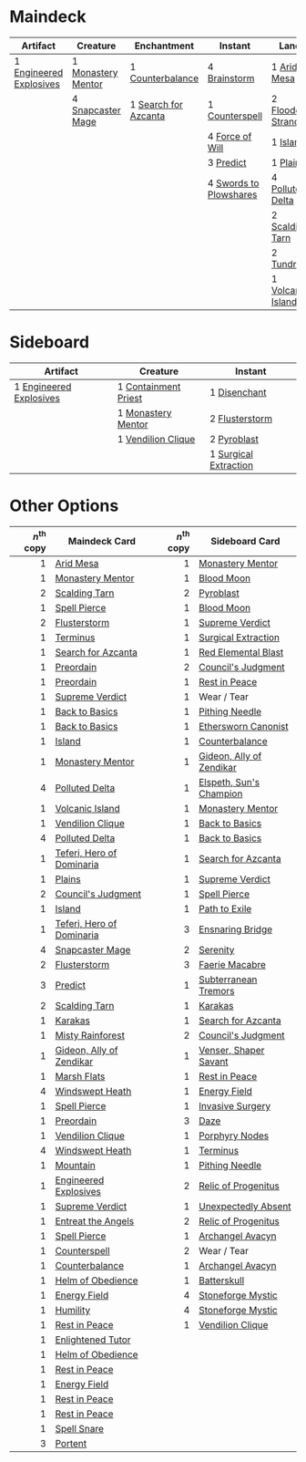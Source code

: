 
# Maindeck

|                                             Artifact                                             |                                          Creature                                           |                                          Enchantment                                          |                                            Instant                                            |                                            Land                                            |                                            Planeswalker                                            |                                            Sorcery                                            |
|--------------------------------------------------------------------------------------------------|---------------------------------------------------------------------------------------------|-----------------------------------------------------------------------------------------------|-----------------------------------------------------------------------------------------------|--------------------------------------------------------------------------------------------|----------------------------------------------------------------------------------------------------|-----------------------------------------------------------------------------------------------|
|1 [Engineered Explosives](http://gatherer.wizards.com/Pages/Card/Details.aspx?multiverseid=370549)|1 [Monastery Mentor](http://gatherer.wizards.com/Pages/Card/Details.aspx?multiverseid=391883)|1 [Counterbalance](http://gatherer.wizards.com/Pages/Card/Details.aspx?multiverseid=429868)    |4 [Brainstorm](http://gatherer.wizards.com/Pages/Card/Details.aspx?multiverseid=None)          |1 [Arid Mesa](http://gatherer.wizards.com/Pages/Card/Details.aspx?multiverseid=426054)      |1 [Jace, the Mind Sculptor](http://gatherer.wizards.com/Pages/Card/Details.aspx?multiverseid=382979)|2 [Council's Judgment](http://gatherer.wizards.com/Pages/Card/Details.aspx?multiverseid=382896)|
|                                                                                                  |4 [Snapcaster Mage](http://gatherer.wizards.com/Pages/Card/Details.aspx?multiverseid=None)   |1 [Search for Azcanta](http://gatherer.wizards.com/Pages/Card/Details.aspx?multiverseid=435226)|1 [Counterspell](http://gatherer.wizards.com/Pages/Card/Details.aspx?multiverseid=None)        |2 [Flooded Strand](http://gatherer.wizards.com/Pages/Card/Details.aspx?multiverseid=None)   |                                                                                                    |1 [Entreat the Angels](http://gatherer.wizards.com/Pages/Card/Details.aspx?multiverseid=425829)|
|                                                                                                  |                                                                                             |                                                                                               |4 [Force of Will](http://gatherer.wizards.com/Pages/Card/Details.aspx?multiverseid=None)       |1 [Island](http://gatherer.wizards.com/Pages/Card/Details.aspx?multiverseid=439602)         |                                                                                                    |4 [Ponder](http://gatherer.wizards.com/Pages/Card/Details.aspx?multiverseid=None)              |
|                                                                                                  |                                                                                             |                                                                                               |3 [Predict](http://gatherer.wizards.com/Pages/Card/Details.aspx?multiverseid=29823)            |1 [Plains](http://gatherer.wizards.com/Pages/Card/Details.aspx?multiverseid=439601)         |                                                                                                    |3 [Portent](http://gatherer.wizards.com/Pages/Card/Details.aspx?multiverseid=184661)           |
|                                                                                                  |                                                                                             |                                                                                               |4 [Swords to Plowshares](http://gatherer.wizards.com/Pages/Card/Details.aspx?multiverseid=None)|4 [Polluted Delta](http://gatherer.wizards.com/Pages/Card/Details.aspx?multiverseid=None)   |                                                                                                    |1 [Terminus](http://gatherer.wizards.com/Pages/Card/Details.aspx?multiverseid=425851)          |
|                                                                                                  |                                                                                             |                                                                                               |                                                                                               |2 [Scalding Tarn](http://gatherer.wizards.com/Pages/Card/Details.aspx?multiverseid=426069)  |                                                                                                    |                                                                                               |
|                                                                                                  |                                                                                             |                                                                                               |                                                                                               |2 [Tundra](http://gatherer.wizards.com/Pages/Card/Details.aspx?multiverseid=383139)         |                                                                                                    |                                                                                               |
|                                                                                                  |                                                                                             |                                                                                               |                                                                                               |1 [Volcanic Island](http://gatherer.wizards.com/Pages/Card/Details.aspx?multiverseid=383147)|                                                                                                    |                                                                                               |


# Sideboard

|                                             Artifact                                             |                                           Creature                                            |                                           Instant                                            |
|--------------------------------------------------------------------------------------------------|-----------------------------------------------------------------------------------------------|----------------------------------------------------------------------------------------------|
|1 [Engineered Explosives](http://gatherer.wizards.com/Pages/Card/Details.aspx?multiverseid=370549)|1 [Containment Priest](http://gatherer.wizards.com/Pages/Card/Details.aspx?multiverseid=429862)|1 [Disenchant](http://gatherer.wizards.com/Pages/Card/Details.aspx?multiverseid=None)         |
|                                                                                                  |1 [Monastery Mentor](http://gatherer.wizards.com/Pages/Card/Details.aspx?multiverseid=391883)  |2 [Flusterstorm](http://gatherer.wizards.com/Pages/Card/Details.aspx?multiverseid=None)       |
|                                                                                                  |1 [Vendilion Clique](http://gatherer.wizards.com/Pages/Card/Details.aspx?multiverseid=None)    |2 [Pyroblast](http://gatherer.wizards.com/Pages/Card/Details.aspx?multiverseid=159243)        |
|                                                                                                  |                                                                                               |1 [Surgical Extraction](http://gatherer.wizards.com/Pages/Card/Details.aspx?multiverseid=None)|


# Other Options

|*n*<sup>th</sup> copy|                                           Maindeck Card                                            |*n*<sup>th</sup> copy|                                          Sideboard Card                                          |
|--------------------:|----------------------------------------------------------------------------------------------------|--------------------:|--------------------------------------------------------------------------------------------------|
|                    1|[Arid Mesa](http://gatherer.wizards.com/Pages/Card/Details.aspx?multiverseid=426054)                |                    1|[Monastery Mentor](http://gatherer.wizards.com/Pages/Card/Details.aspx?multiverseid=391883)       |
|                    1|[Monastery Mentor](http://gatherer.wizards.com/Pages/Card/Details.aspx?multiverseid=391883)         |                    1|[Blood Moon](http://gatherer.wizards.com/Pages/Card/Details.aspx?multiverseid=370419)             |
|                    2|[Scalding Tarn](http://gatherer.wizards.com/Pages/Card/Details.aspx?multiverseid=426069)            |                    2|[Pyroblast](http://gatherer.wizards.com/Pages/Card/Details.aspx?multiverseid=159243)              |
|                    1|[Spell Pierce](http://gatherer.wizards.com/Pages/Card/Details.aspx?multiverseid=425876)             |                    1|[Blood Moon](http://gatherer.wizards.com/Pages/Card/Details.aspx?multiverseid=370419)             |
|                    2|[Flusterstorm](http://gatherer.wizards.com/Pages/Card/Details.aspx?multiverseid=None)               |                    1|[Supreme Verdict](http://gatherer.wizards.com/Pages/Card/Details.aspx?multiverseid=None)          |
|                    1|[Terminus](http://gatherer.wizards.com/Pages/Card/Details.aspx?multiverseid=425851)                 |                    1|[Surgical Extraction](http://gatherer.wizards.com/Pages/Card/Details.aspx?multiverseid=None)      |
|                    1|[Search for Azcanta](http://gatherer.wizards.com/Pages/Card/Details.aspx?multiverseid=435226)       |                    1|[Red Elemental Blast](http://gatherer.wizards.com/Pages/Card/Details.aspx?multiverseid=202447)    |
|                    1|[Preordain](http://gatherer.wizards.com/Pages/Card/Details.aspx?multiverseid=265979)                |                    2|[Council's Judgment](http://gatherer.wizards.com/Pages/Card/Details.aspx?multiverseid=382896)     |
|                    1|[Preordain](http://gatherer.wizards.com/Pages/Card/Details.aspx?multiverseid=265979)                |                    1|[Rest in Peace](http://gatherer.wizards.com/Pages/Card/Details.aspx?multiverseid=442021)          |
|                    1|[Supreme Verdict](http://gatherer.wizards.com/Pages/Card/Details.aspx?multiverseid=None)            |                    1|Wear / Tear                                                                                       |
|                    1|[Back to Basics](http://gatherer.wizards.com/Pages/Card/Details.aspx?multiverseid=5711)             |                    1|[Pithing Needle](http://gatherer.wizards.com/Pages/Card/Details.aspx?multiverseid=425815)         |
|                    1|[Back to Basics](http://gatherer.wizards.com/Pages/Card/Details.aspx?multiverseid=5711)             |                    1|[Ethersworn Canonist](http://gatherer.wizards.com/Pages/Card/Details.aspx?multiverseid=370504)    |
|                    1|[Island](http://gatherer.wizards.com/Pages/Card/Details.aspx?multiverseid=439602)                   |                    1|[Counterbalance](http://gatherer.wizards.com/Pages/Card/Details.aspx?multiverseid=429868)         |
|                    1|[Monastery Mentor](http://gatherer.wizards.com/Pages/Card/Details.aspx?multiverseid=391883)         |                    1|[Gideon, Ally of Zendikar](http://gatherer.wizards.com/Pages/Card/Details.aspx?multiverseid=None) |
|                    4|[Polluted Delta](http://gatherer.wizards.com/Pages/Card/Details.aspx?multiverseid=None)             |                    1|[Elspeth, Sun's Champion](http://gatherer.wizards.com/Pages/Card/Details.aspx?multiverseid=394361)|
|                    1|[Volcanic Island](http://gatherer.wizards.com/Pages/Card/Details.aspx?multiverseid=383147)          |                    1|[Monastery Mentor](http://gatherer.wizards.com/Pages/Card/Details.aspx?multiverseid=391883)       |
|                    1|[Vendilion Clique](http://gatherer.wizards.com/Pages/Card/Details.aspx?multiverseid=None)           |                    1|[Back to Basics](http://gatherer.wizards.com/Pages/Card/Details.aspx?multiverseid=5711)           |
|                    4|[Polluted Delta](http://gatherer.wizards.com/Pages/Card/Details.aspx?multiverseid=None)             |                    1|[Back to Basics](http://gatherer.wizards.com/Pages/Card/Details.aspx?multiverseid=5711)           |
|                    1|[Teferi, Hero of Dominaria](http://gatherer.wizards.com/Pages/Card/Details.aspx?multiverseid=443095)|                    1|[Search for Azcanta](http://gatherer.wizards.com/Pages/Card/Details.aspx?multiverseid=435226)     |
|                    1|[Plains](http://gatherer.wizards.com/Pages/Card/Details.aspx?multiverseid=439601)                   |                    1|[Supreme Verdict](http://gatherer.wizards.com/Pages/Card/Details.aspx?multiverseid=None)          |
|                    2|[Council's Judgment](http://gatherer.wizards.com/Pages/Card/Details.aspx?multiverseid=382896)       |                    1|[Spell Pierce](http://gatherer.wizards.com/Pages/Card/Details.aspx?multiverseid=425876)           |
|                    1|[Island](http://gatherer.wizards.com/Pages/Card/Details.aspx?multiverseid=439602)                   |                    1|[Path to Exile](http://gatherer.wizards.com/Pages/Card/Details.aspx?multiverseid=None)            |
|                    1|[Teferi, Hero of Dominaria](http://gatherer.wizards.com/Pages/Card/Details.aspx?multiverseid=443095)|                    3|[Ensnaring Bridge](http://gatherer.wizards.com/Pages/Card/Details.aspx?multiverseid=442213)       |
|                    4|[Snapcaster Mage](http://gatherer.wizards.com/Pages/Card/Details.aspx?multiverseid=None)            |                    2|[Serenity](http://gatherer.wizards.com/Pages/Card/Details.aspx?multiverseid=446752)               |
|                    2|[Flusterstorm](http://gatherer.wizards.com/Pages/Card/Details.aspx?multiverseid=None)               |                    3|[Faerie Macabre](http://gatherer.wizards.com/Pages/Card/Details.aspx?multiverseid=370410)         |
|                    3|[Predict](http://gatherer.wizards.com/Pages/Card/Details.aspx?multiverseid=29823)                   |                    1|[Subterranean Tremors](http://gatherer.wizards.com/Pages/Card/Details.aspx?multiverseid=416815)   |
|                    2|[Scalding Tarn](http://gatherer.wizards.com/Pages/Card/Details.aspx?multiverseid=426069)            |                    1|[Karakas](http://gatherer.wizards.com/Pages/Card/Details.aspx?multiverseid=None)                  |
|                    1|[Karakas](http://gatherer.wizards.com/Pages/Card/Details.aspx?multiverseid=None)                    |                    1|[Search for Azcanta](http://gatherer.wizards.com/Pages/Card/Details.aspx?multiverseid=435226)     |
|                    1|[Misty Rainforest](http://gatherer.wizards.com/Pages/Card/Details.aspx?multiverseid=426065)         |                    2|[Council's Judgment](http://gatherer.wizards.com/Pages/Card/Details.aspx?multiverseid=382896)     |
|                    1|[Gideon, Ally of Zendikar](http://gatherer.wizards.com/Pages/Card/Details.aspx?multiverseid=None)   |                    1|[Venser, Shaper Savant](http://gatherer.wizards.com/Pages/Card/Details.aspx?multiverseid=425880)  |
|                    1|[Marsh Flats](http://gatherer.wizards.com/Pages/Card/Details.aspx?multiverseid=426064)              |                    1|[Rest in Peace](http://gatherer.wizards.com/Pages/Card/Details.aspx?multiverseid=442021)          |
|                    4|[Windswept Heath](http://gatherer.wizards.com/Pages/Card/Details.aspx?multiverseid=None)            |                    1|[Energy Field](http://gatherer.wizards.com/Pages/Card/Details.aspx?multiverseid=10421)            |
|                    1|[Spell Pierce](http://gatherer.wizards.com/Pages/Card/Details.aspx?multiverseid=425876)             |                    1|[Invasive Surgery](http://gatherer.wizards.com/Pages/Card/Details.aspx?multiverseid=409811)       |
|                    1|[Preordain](http://gatherer.wizards.com/Pages/Card/Details.aspx?multiverseid=265979)                |                    3|[Daze](http://gatherer.wizards.com/Pages/Card/Details.aspx?multiverseid=413586)                   |
|                    1|[Vendilion Clique](http://gatherer.wizards.com/Pages/Card/Details.aspx?multiverseid=None)           |                    1|[Porphyry Nodes](http://gatherer.wizards.com/Pages/Card/Details.aspx?multiverseid=124470)         |
|                    4|[Windswept Heath](http://gatherer.wizards.com/Pages/Card/Details.aspx?multiverseid=None)            |                    1|[Terminus](http://gatherer.wizards.com/Pages/Card/Details.aspx?multiverseid=425851)               |
|                    1|[Mountain](http://gatherer.wizards.com/Pages/Card/Details.aspx?multiverseid=439604)                 |                    1|[Pithing Needle](http://gatherer.wizards.com/Pages/Card/Details.aspx?multiverseid=425815)         |
|                    1|[Engineered Explosives](http://gatherer.wizards.com/Pages/Card/Details.aspx?multiverseid=370549)    |                    2|[Relic of Progenitus](http://gatherer.wizards.com/Pages/Card/Details.aspx?multiverseid=205326)    |
|                    1|[Supreme Verdict](http://gatherer.wizards.com/Pages/Card/Details.aspx?multiverseid=None)            |                    1|[Unexpectedly Absent](http://gatherer.wizards.com/Pages/Card/Details.aspx?multiverseid=413575)    |
|                    1|[Entreat the Angels](http://gatherer.wizards.com/Pages/Card/Details.aspx?multiverseid=425829)       |                    2|[Relic of Progenitus](http://gatherer.wizards.com/Pages/Card/Details.aspx?multiverseid=205326)    |
|                    1|[Spell Pierce](http://gatherer.wizards.com/Pages/Card/Details.aspx?multiverseid=425876)             |                    1|[Archangel Avacyn](http://gatherer.wizards.com/Pages/Card/Details.aspx?multiverseid=439314)       |
|                    1|[Counterspell](http://gatherer.wizards.com/Pages/Card/Details.aspx?multiverseid=None)               |                    2|Wear / Tear                                                                                       |
|                    1|[Counterbalance](http://gatherer.wizards.com/Pages/Card/Details.aspx?multiverseid=429868)           |                    1|[Archangel Avacyn](http://gatherer.wizards.com/Pages/Card/Details.aspx?multiverseid=439314)       |
|                    1|[Helm of Obedience](http://gatherer.wizards.com/Pages/Card/Details.aspx?multiverseid=184550)        |                    1|[Batterskull](http://gatherer.wizards.com/Pages/Card/Details.aspx?multiverseid=None)              |
|                    1|[Energy Field](http://gatherer.wizards.com/Pages/Card/Details.aspx?multiverseid=10421)              |                    4|[Stoneforge Mystic](http://gatherer.wizards.com/Pages/Card/Details.aspx?multiverseid=None)        |
|                    1|[Humility](http://gatherer.wizards.com/Pages/Card/Details.aspx?multiverseid=397614)                 |                    4|[Stoneforge Mystic](http://gatherer.wizards.com/Pages/Card/Details.aspx?multiverseid=None)        |
|                    1|[Rest in Peace](http://gatherer.wizards.com/Pages/Card/Details.aspx?multiverseid=442021)            |                    1|[Vendilion Clique](http://gatherer.wizards.com/Pages/Card/Details.aspx?multiverseid=None)         |
|                    1|[Enlightened Tutor](http://gatherer.wizards.com/Pages/Card/Details.aspx?multiverseid=None)          |                     |                                                                                                  |
|                    1|[Helm of Obedience](http://gatherer.wizards.com/Pages/Card/Details.aspx?multiverseid=184550)        |                     |                                                                                                  |
|                    1|[Rest in Peace](http://gatherer.wizards.com/Pages/Card/Details.aspx?multiverseid=442021)            |                     |                                                                                                  |
|                    1|[Energy Field](http://gatherer.wizards.com/Pages/Card/Details.aspx?multiverseid=10421)              |                     |                                                                                                  |
|                    1|[Rest in Peace](http://gatherer.wizards.com/Pages/Card/Details.aspx?multiverseid=442021)            |                     |                                                                                                  |
|                    1|[Rest in Peace](http://gatherer.wizards.com/Pages/Card/Details.aspx?multiverseid=442021)            |                     |                                                                                                  |
|                    1|[Spell Snare](http://gatherer.wizards.com/Pages/Card/Details.aspx?multiverseid=370447)              |                     |                                                                                                  |
|                    3|[Portent](http://gatherer.wizards.com/Pages/Card/Details.aspx?multiverseid=184661)                  |                     |                                                                                                  |


